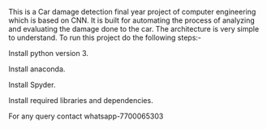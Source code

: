 This is a Car damage detection final year project of computer engineering which is based on CNN.
It is built for automating the process of analyzing and evaluating the damage done to the car. The architecture is very simple to understand. To run this project do the following steps:-

Install python version 3.

Install anaconda.

Install Spyder.

Install required libraries and dependencies.

For any query contact whatsapp-7700065303
